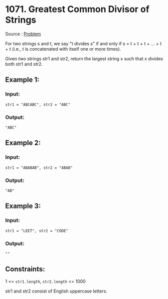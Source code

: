 # 1071. Greatest Common Divisor of Strings

Source : [Problem](https://leetcode.com/problems/greatest-common-divisor-of-strings)

For two strings s and t, we say "t divides s" if and only if s = t + t + t + ... + t + t (i.e., t is concatenated with itself one or more times).

Given two strings str1 and str2, return the largest string x such that x divides both str1 and str2.

## Example 1:

### Input:

    str1 = "ABCABC", str2 = "ABC"

### Output:

    "ABC"

## Example 2:

### Input:

    str1 = "ABABAB", str2 = "ABAB"

### Output:

    "AB"

## Example 3:

### Input:

    str1 = "LEET", str2 = "CODE"

### Output:

    ""

## Constraints:

1 <= `str1.length`, `str2.length` <= 1000

str1 and str2 consist of English uppercase letters.
